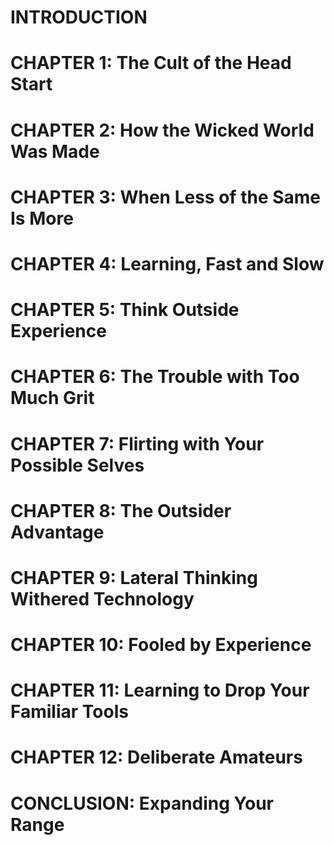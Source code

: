 # INTRODUCTION

# CHAPTER 1: The Cult of the Head Start 

# CHAPTER 2: How the Wicked World Was Made

# CHAPTER 3: When Less of the Same Is More

# CHAPTER 4: Learning, Fast and Slow

# CHAPTER 5: Think Outside Experience

# CHAPTER 6: The Trouble with Too Much Grit

# CHAPTER 7: Flirting with Your Possible Selves

# CHAPTER 8: The Outsider Advantage

# CHAPTER 9: Lateral Thinking Withered Technology

# CHAPTER 10: Fooled by Experience

# CHAPTER 11: Learning to Drop Your Familiar Tools

# CHAPTER 12: Deliberate Amateurs

# CONCLUSION: Expanding Your Range